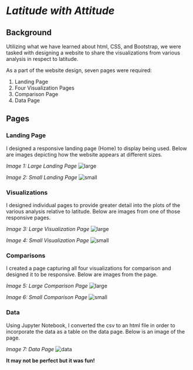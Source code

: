 # *Latitude with Attitude*

## **Background**

Utilizing what we have learned about html, CSS, and Bootstrap, we were tasked with designing a website to share the visualizations from various analysis in respect to latitude.

As a part of the website design, seven pages were required:
1. Landing Page
2. Four Visualization Pages
3. Comparison Page
4. Data Page

## **Pages**

### Landing Page

I designed a responsive landing page (Home) to display being used.  Below are images depicting how the website appears at different sizes.

*Image 1: Large Landing Page*
![large](Web_Visualizations/Images/large_landing.png)

*Image 2: Small Landing Page*
![small](Web_Visualizations/Images/small_landing.png)

### Visualizations

I designed individual pages to provide greater detail into the plots of the various analysis relative to latitude.  Below are images from one of those responsive pages.

*Image 3: Large Visualization Page*
![large](Web_Visualizations/Images/large_visual.png)

*Image 4: Small Visualization Page*
![small](Web_Visualizations/Images/small_visual.png)

### Comparisons

I created a page capturing all four visualizations for comparison and designed it to be responsive.  Below are images from the page.

*Image 5: Large Comparison Page*
![large](Web_Visualizations/Images/large_compare.png)

*Image 6: Small Comparison Page*
![small](Web_Visualizations/Images/small_compare.png)

### Data

Using Jupyter Notebook, I converted the csv to an html file in order to incorporate the data as a table on the data page.  Below is an image of the page.

*Image 7: Data Page*
![data](Web_Visualizations/Images/data_table.png)

**It may not be perfect but it was fun!**
